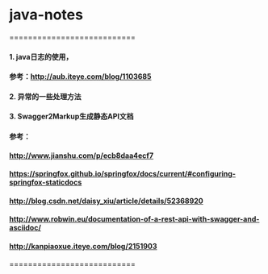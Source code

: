 # java-notes
===========================
#### 1. java日志的使用，
#### 参考：http://aub.iteye.com/blog/1103685
#### 2. 异常的一些处理方法
#### 3. Swagger2Markup生成静态API文档
#### 参考：
#### http://www.jianshu.com/p/ecb8daa4ecf7
#### https://springfox.github.io/springfox/docs/current/#configuring-springfox-staticdocs
#### http://blog.csdn.net/daisy_xiu/article/details/52368920
#### http://www.robwin.eu/documentation-of-a-rest-api-with-swagger-and-asciidoc/
#### http://kanpiaoxue.iteye.com/blog/2151903

===========================